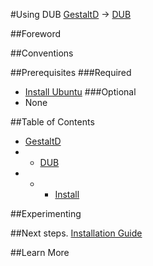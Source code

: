 #Using DUB
[GestaltD](../README.md) → [DUB](./README.md)

##Foreword

##Conventions

##Prerequisites
###Required
* [Install Ubuntu](/ubuntu/README.md)
###Optional
* None

##Table of Contents
* [GestaltD](/README.md)
* * [DUB](./README.md)
* * * [Install](./install.md) 

##Experimenting

##Next steps.
    [Installation Guide](./install.md)

##Learn More

